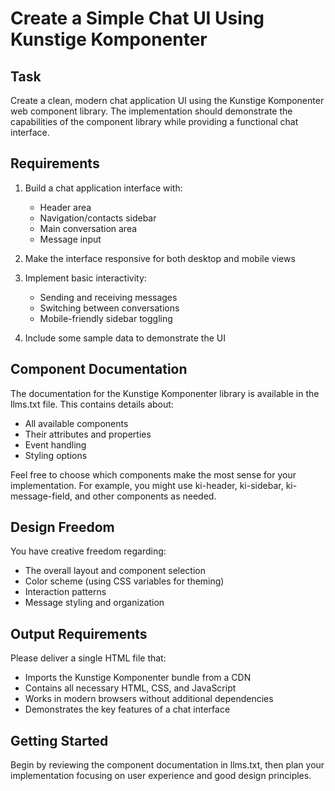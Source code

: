 # Create a Simple Chat UI Using Kunstige Komponenter

## Task

Create a clean, modern chat application UI using the Kunstige Komponenter web component library. The implementation should demonstrate the capabilities of the component library while providing a functional chat interface.

## Requirements

1. Build a chat application interface with:
   - Header area
   - Navigation/contacts sidebar
   - Main conversation area
   - Message input

2. Make the interface responsive for both desktop and mobile views

3. Implement basic interactivity:
   - Sending and receiving messages
   - Switching between conversations
   - Mobile-friendly sidebar toggling

4. Include some sample data to demonstrate the UI

## Component Documentation

The documentation for the Kunstige Komponenter library is available in the llms.txt file. This contains details about:

- All available components
- Their attributes and properties
- Event handling
- Styling options

Feel free to choose which components make the most sense for your implementation. For example, you might use ki-header, ki-sidebar, ki-message-field, and other components as needed.

## Design Freedom

You have creative freedom regarding:

- The overall layout and component selection
- Color scheme (using CSS variables for theming)
- Interaction patterns
- Message styling and organization

## Output Requirements

Please deliver a single HTML file that:
- Imports the Kunstige Komponenter bundle from a CDN
- Contains all necessary HTML, CSS, and JavaScript
- Works in modern browsers without additional dependencies
- Demonstrates the key features of a chat interface

## Getting Started

Begin by reviewing the component documentation in llms.txt, then plan your implementation focusing on user experience and good design principles.
